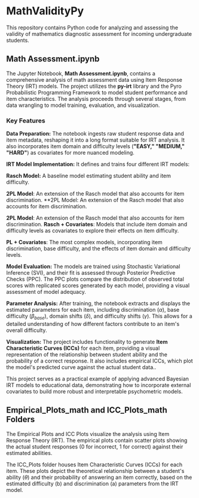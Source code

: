 # MathValidityPy
This repository contains Python code for analyzing and assessing the validity of mathematics diagnostic assessment for incoming undergraduate students.

## Math Assessment.ipynb
The Jupyter Notebook, **Math Assessment.ipynb**, contains a comprehensive analysis of math assessment data using Item Response Theory (IRT) models. The project utilizes the **py-irt** library and the Pyro Probabilistic Programming Framework to model student performance and item characteristics. The analysis proceeds through several stages, from data wrangling to model training, evaluation, and visualization.

### Key Features
**Data Preparation:** The notebook ingests raw student response data and item metadata, reshaping it into a long format suitable for IRT analysis. It also incorporates item domain and difficulty levels (**"EASY," "MEDIUM," "HARD"**) as covariates for more nuanced modeling.

**IRT Model Implementation:** It defines and trains four different IRT models:

**Rasch Model:** A baseline model estimating student ability and item difficulty.

**2PL Model**: An extension of the Rasch model that also accounts for item discrimination.
**2PL Model: An extension of the Rasch model that also accounts for item discrimination.

**2PL Model**: An extension of the Rasch model that also accounts for item discrimination.
**Rasch + Covariates**: Models that include item domain and difficulty levels as covariates to explore their effects on item difficulty.

**PL + Covariates**: The most complex models, incorporating item discrimination, base difficulty, and the effects of item domain and difficulty levels.

**Model Evaluation:** The models are trained using Stochastic Variational Inference (SVI), and their fit is assessed through Posterior Predictive Checks (PPC). The PPC plots compare the distribution of observed total scores with replicated scores generated by each model, providing a visual assessment of model adequacy.

**Parameter Analysis:** After training, the notebook extracts and displays the estimated parameters for each item, including discrimination ($\alpha$), base difficulty ($\beta_{base}$), domain shifts ($\delta$), and difficulty shifts ($\gamma$). This allows for a detailed understanding of how different factors contribute to an item's overall difficulty.

**Visualization:** The project includes functionality to generate **Item Characteristic Curves (ICCs)** for each item, providing a visual representation of the relationship between student ability and the probability of a correct response. It also includes empirical ICCs, which plot the model's predicted curve against the actual student data..

This project serves as a practical example of applying advanced Bayesian IRT models to educational data, demonstrating how to incorporate external covariates to build more robust and interpretable psychometric models.

## Empirical_Plots_math and ICC_Plots_math Folders
The Empirical Plots and ICC Plots visualize the analysis using Item Response Theory (IRT). 
The empirical plots contain scatter plots showing the actual student responses (0 for incorrect, 1 for correct) against their estimated abilities. 

The ICC_Plots folder houses Item Characteristic Curves (ICCs) for each item. These plots depict the theoretical relationship between a student's ability ($\theta$) and their probability of answering an item correctly, based on the estimated difficulty (b) and discrimination (a) parameters from the IRT model. 






